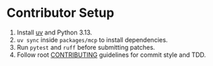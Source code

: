 # Contributor Setup

1. Install [uv](https://github.com/astral-sh/uv) and Python 3.13.
2. `uv sync` inside `packages/mcp` to install dependencies.
3. Run `pytest` and `ruff` before submitting patches.
4. Follow root [CONTRIBUTING](../../CONTRIBUTING.md) guidelines for commit style and TDD.
